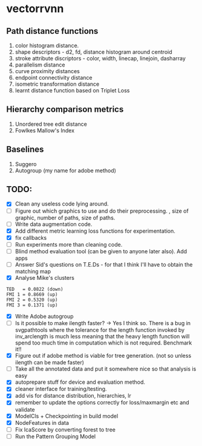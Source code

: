 # vectorrvnn

## Path distance functions

1. color histogram distance.
2. shape descriptors - d2, fd, distance histogram around centroid
3. stroke attribute discriptors - color, width, linecap, linejoin, dasharray
4. parallelism distance
5. curve proximity distances 
6. endpoint connectivity distance
7. isometric transformation distance
8. learnt distance function based on Triplet Loss

## Hierarchy comparison metrics

1. Unordered tree edit distance
2. Fowlkes Mallow's Index

## Baselines

1. Suggero
2. Autogroup (my name for adobe method)

## TODO: 

- [x] Clean any useless code lying around. 
- [ ] Figure out which graphics to use and do their preprocessing. <switch>, size of graphic, number of paths, size of paths.
- [ ] Write data augmentation code.
- [x] Add different metric learning loss functions for experimentation.
- [x] fix callbacks
- [ ] Run experiments more than cleaning code.
- [ ] Blind method evaluation tool (can be given to anyone later also). Add apps
- [ ] Answer Sid's questions on T.E.Ds - for that I think I'll have to obtain the matching map 
- [x] Analyse Mike's clusters
```
TED   = 0.0822 (down)
FMI 1 = 0.8669 (up) 
FMI 2 = 0.5320 (up)
FMI 3 = 0.1371 (up)
```
- [x] Write Adobe autogroup
- [ ] Is it possible to make ilength faster? -> Yes I think so. There is a bug in svgpathtools where the tolerance for the length function invoked by inv_arclength is much less meaning that the heavy length function will spend too much time in computation which is not required. Benchmark it!!
- [x] Figure out if adobe method is viable for tree generation. (not so unless ilength can be made faster)
- [ ] Take all the annotated data and put it somewhere nice so that analysis is easy
- [x] autoprepare stuff for device and evaluation method.
- [x] cleaner interface for training/testing.
- [x] add vis for distance distribution, hierarchies, lr
- [x] remember to update the options correctly for loss/maxmargin etc and validate
- [x] ModelCls + Checkpointing in build model
- [x] NodeFeatures in data
- [ ] Fix lcaScore by converting forest to tree
- [ ] Run the Pattern Grouping Model
